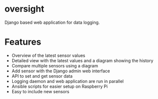 # oversight

Django based web application for data logging.

# Features
* Overview of the latest sensor values
* Detailed view with the latest values and a diagram showing the history
* Compare multiple sensors using a diagram
* Add sensor with the Django admin web interface
* API to set and get sensor data
* Logging daemon and web application are run in parallel
* Ansible scripts for easier setup on Raspberry Pi
* Easy to include new sensors

